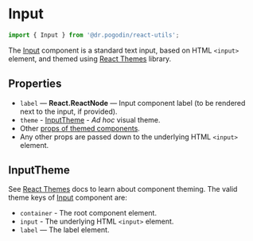 # Input
```jsx
import { Input } from '@dr.pogodin/react-utils';
```
The [Input] component is a standard text input, based on HTML `<input>` element,
and themed using [React Themes] library.

## Properties

- `label` &mdash; **React.ReactNode** &mdash; Input component label
  (to be rendered next to the input, if provided).
- `theme` - [InputTheme] - _Ad hoc_ visual theme.
- Other [props of themed components](https://www.npmjs.com/package/@dr.pogodin/react-themes#themed-component-properties).
- Any other props are passed down to the underlying HTML `<input>` element.

## InputTheme

See [React Themes] docs to learn about component theming. The valid theme keys
of [Input] component are:
- `container` - The root component element.
- `input` - The underlying HTML `<input>` element.
- `label` &mdash; The label element.

[Input]: #
[InputTheme]: #inputtheme
[React Themes]: https://dr.pogodin.studio/docs/react-themes
